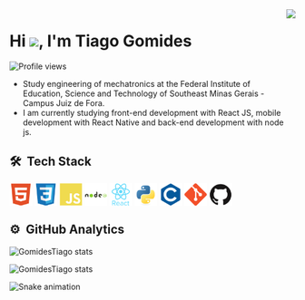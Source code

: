 
<img align="right" height="530em" src="https://raw.githubusercontent.com/gist/GomidesTiago/b4619edd2e47960d61ce25903b21625a/raw/7b665c3c8714eccf91a52888199048e5b61a2597/GitHub_card.svg"/>
<h1 align="left">Hi <img src="https://raw.githubusercontent.com/kaueMarques/kaueMarques/master/hi.gif" width="30px">, I'm Tiago Gomides</h1>
<p align="left"> <img src="https://komarev.com/ghpvc/?username=GomidesTiago&color=yellow" alt="Profile views" /> </p>

- Study engineering of mechatronics at the Federal Institute of Education, Science and Technology of Southeast Minas Gerais - Campus Juiz de Fora. 
- I am currently studying front-end development with React JS, mobile development with React Native and back-end development with node js.


## 🛠 &nbsp;Tech Stack

<div>
      <img align="center" alt="HTML5" height="40" width="40" src="https://raw.githubusercontent.com/devicons/devicon/master/icons/html5/html5-plain.svg">     
      <img align="center" alt="CSS3" height="40" width="40" src="https://raw.githubusercontent.com/devicons/devicon/master/icons/css3/css3-original.svg">     
      <img align="center" alt="js" height="40" width="40" src="https://raw.githubusercontent.com/devicons/devicon/master/icons/javascript/javascript-plain.svg">     
      <img align="center" alt="nodjs" height="40" width="40" src="https://raw.githubusercontent.com/devicons/devicon/master/icons/nodejs/nodejs-original-wordmark.svg">       
      <img align="center" alt="react" height="40" width="40" src="https://raw.githubusercontent.com/devicons/devicon/master/icons/react/react-original-wordmark.svg">       
      <img align="center" alt="python" height="40" width="40" src="https://raw.githubusercontent.com/devicons/devicon/master/icons/python/python-original.svg">        
      <img align="center" alt="c" height="40" width="40" src="https://raw.githubusercontent.com/devicons/devicon/master/icons/c/c-plain.svg">     
      <img align="center" alt="git" height="40" width="40" src="https://raw.githubusercontent.com/devicons/devicon/master/icons/git/git-original.svg">     
      <img align="center" alt="github" height="40" width="40" src="https://raw.githubusercontent.com/devicons/devicon/master/icons/github/github-original.svg"> 
</div>

## ⚙️ &nbsp;GitHub Analytics

<p align="left">
    <img width="490em" src="https://github-readme-stats.vercel.app/api?username=GomidesTiago&theme=chartreuse-dark" alt="GomidesTiago stats"/>
</p>
 
<p align="left">
     <img width="490em" src = "https://github-readme-stats.vercel.app/api/top-langs/?username=Gomidestiago&layout=compact&theme=chartreuse-dark" alt="GomidesTiago stats"/>
</p>

![Snake animation](https://github.com/GomidesTs/GomidesTs/blob/output/github-contribution-grid-snake.svg)
